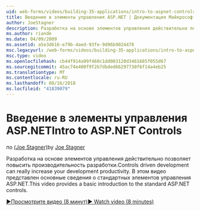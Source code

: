 ```yaml
---
uid: web-forms/videos/building-35-applications/intro-to-aspnet-controls
title: Введение в элементы управления ASP.NET | Документация Майкрософт
author: JoeStagner
description: Разработка на основе элементов управления действительно позволяет повысить производительность разработки. В этом видео представлен основные сведения о стандартных элементов управления ASP.NET.
ms.author: riande
ms.date: 04/09/2009
ms.assetid: a5e3d616-e79b-4aed-93fe-9d96b9024478
msc.legacyurl: /web-forms/videos/building-35-applications/intro-to-aspnet-controls
msc.type: video
ms.openlocfilehash: cb44f914a99f460c1dd003120d3461685f055d67
ms.sourcegitcommit: 45ac74e400f9f2b7dbded66297730f6f14a4eb25
ms.translationtype: MT
ms.contentlocale: ru-RU
ms.lasthandoff: 08/16/2018
ms.locfileid: "41839079"
---
```

<a name="intro-to-aspnet-controls"></a><span data-ttu-id="0f1f2-104">Введение в элементы управления ASP.NET</span><span class="sxs-lookup"><span data-stu-id="0f1f2-104">Intro to ASP.NET Controls</span></span>
====================
<span data-ttu-id="0f1f2-105">по [(Joe Stagner)](https://github.com/JoeStagner)</span><span class="sxs-lookup"><span data-stu-id="0f1f2-105">by [Joe Stagner](https://github.com/JoeStagner)</span></span>

<span data-ttu-id="0f1f2-106">Разработка на основе элементов управления действительно позволяет повысить производительность разработки.</span><span class="sxs-lookup"><span data-stu-id="0f1f2-106">Controls driven development can really increase your development productivity.</span></span> <span data-ttu-id="0f1f2-107">В этом видео представлен основные сведения о стандартных элементов управления ASP.NET.</span><span class="sxs-lookup"><span data-stu-id="0f1f2-107">This video provides a basic introduction to the standard ASP.NET controls.</span></span>

[<span data-ttu-id="0f1f2-108">&#9654;Просмотрите видео (8 минут)</span><span class="sxs-lookup"><span data-stu-id="0f1f2-108">&#9654; Watch video (8 minutes)</span></span>](https://channel9.msdn.com/Blogs/ASP-NET-Site-Videos/intro-to-aspnet-controls)
